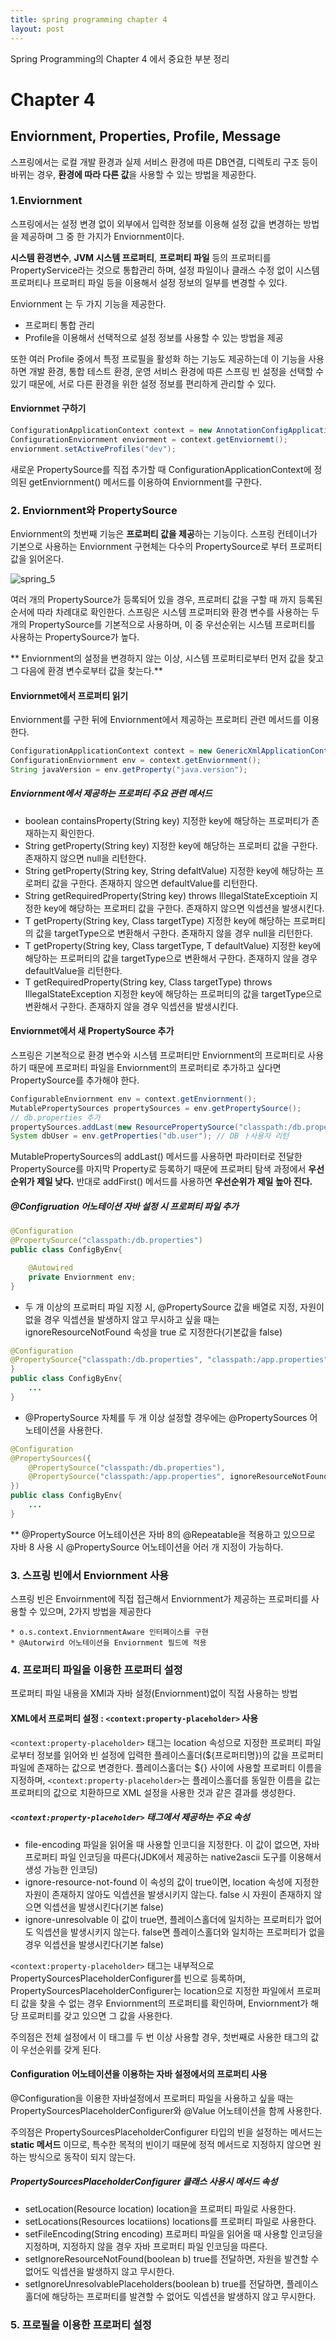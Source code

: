 ```yaml
---
title: spring programming chapter 4
layout: post
---
```

Spring Programming의 Chapter 4 에서 중요한 부분 정리 

# Chapter 4

## Enviornment, Properties, Profile, Message

스프링에서는 로컬 개발 환경과 실제 서비스 환경에 따른 DB연결, 디렉토리 구조 등이 바뀌는 경우, **환경에 따라 다른 값**을 사용할 수 있는 방법을 제공한다.

### 1.Enviornment

스프링에서는 설정 변경 없이 외부에서 입력한 정보를 이용해 설정 값을 변경하는 방법을 제공하며 그 중 한 가지가 Enviornment이다.

**시스템 환경변수**, **JVM 시스템 프로퍼티**, **프로퍼티 파일** 등의 프로퍼티를 PropertyService라는 것으로 통합관리 하며, 설정 파일이나 클래스 수정 없이 시스템 프로퍼티나 프로퍼티 파일 등을 이용해서 설정 정보의 일부를 변경할 수 있다.

Enviornment 는 두 가지 기능을 제공한다.

* 프로퍼티 통합 관리
* Profile을 이용해서 선택적으로 설정 정보를 사용할 수 있는 방법을 제공

또한 여러 Profile 중에서 특정 프로필을 활성화 하는 기능도 제공하는데 이 기능을 사용하면 개발 환경, 통합 테스트 환경, 운영 서비스 환경에 따른 스프링 빈 설정을 선택할 수 있기 때문에, 서로 다른 환경을 위한 설정 정보를 편리하게 관리할 수 있다.

#### Enviornmet 구하기 

```java
ConfigurationApplicationContext context = new AnnotationConfigApplicationContext();
ConfigurationEnviornment enviorment = context.getEnviornemt();
enviornment.setActiveProfiles("dev");
```

새로운 PropertySource를 직접 추가할 때 ConfigurationApplicationContext에 정의된 getEnviornment() 메서드를 이용하여 Enviornment를 구한다.

### 2. Enviornment와 PropertySource

Enviornment의 첫번째 기능은 **프로퍼티 값을 제공**하는 기능이다. 스프링 컨테이너가 기본으로 사용하는 Enviornment 구현체는 다수의 PropertySource로 부터 프로퍼티 값을 읽어온다.

![spring_5](/archive/spring_5.PNG "spring_5")

여러 개의 PropertySource가 등록되어 있을 경우, 프로퍼티 값을 구할 때 까지 등록된 순서에 따라 차례대로 확인한다. 스프링은 시스템 프로퍼티와 환경 변수를 사용하는 두 개의 PropertySource를 기본적으로 사용하며, 이 중 우선순위는 시스템 프로퍼티를 사용하는 PropertySource가 높다.

** Enviornment의 설정을 변경하지 않는 이상, 시스템 프로퍼티로부터 먼저 값을 찾고 그 다음에 환경 변수로부터 값을 찾는다.**

#### Enviornmet에서 프로퍼티 읽기

Enviornment를 구한 뒤에 Enviornment에서 제공하는 프로퍼티 관련 메서드를 이용한다.

```java
ConfigurationApplicationContext context = new GenericXmlApplicationContext();
ConfigurationEnviornment env = context.getEnviornment();
String javaVersion = env.getProperty("java.version");
```

##### Enviornment에서 제공하는 프로퍼티 주요 관련 메서드

* boolean containsProperty(String key)
	지정한 key에 해당하는 프로퍼티가 존재하는지 확인한다.
* String getProperty(String key)
	지정한 key에 해당하는 프로퍼티 값을 구한다. 존재하지 않으면 null을 리턴한다.	
* String getProperty(String key, String defaltValue)
	지정한 key에 해당하는 프로퍼티 값을 구한다. 존재하지 않으면 defaultValue를 리턴한다.	
* String getRequiredProperty(String key) throws IllegalStateExceptioin
	지정한 key에 해당하는 프로퍼티 값을 구한다. 존재하지 않으면 익셉션을 발생시킨다.
* <T> T getProperty(String key, Class<T> targetType)
	지정한 key에 해당하는 프로퍼티의 값을 targetType으로 변환해서 구한다. 존재하지 않을 경우 null을 리턴한다.
* <T> T getProperty(String key, Class<T> targetType, T defaultValue)
	지정한 key에 해당하는 프로퍼티의 값을 targetType으로 변환해서 구한다. 존재하지 않을 경우 defaultValue을 리턴한다.
* <T> T getRequiredProperty(String key, Class<T> targetType) throws IllegalStateException
	지정한 key에 해당하는 프로퍼티의 값을 targetType으로 변환해서 구한다. 존재하지 않을 경우 익셉션을 발생시킨다.

#### Enviornmet에서 새 PropertySource 추가

스프링은 기본적으로 환경 변수와 시스템 프로퍼티만 Enviornment의 프로퍼티로 사용하기 때문에 프로퍼티 파일을 Enviornment의 프로퍼티로 추가하고 싶다면 PropertySource를 추가해야 한다.

```java
ConfigurableEnviornment env = context.getEnviornment();
MutablePropertySources propertySources = env.getPropertySource();
// db.properties 추가
propertySources.addLast(new ResourcePropertySource("classpath:/db.properties"));
System dbUser = env.getProperties("db.user"); // DB ㅏ사용자 리턴
```
MutablePropertySources의 addLast() 메서드를 사용하면 파라미터로 전달한 PropertySource를 마지막 Property로 등록하기 때문에 프로퍼티 탐색 과정에서 **우선순위가 제일 낮다.** 반대로 addFirst() 메서드를 사용하면 **우선순위가 제일 높아 진다.**

##### @Configruation 어노테이션 자바 설정 시 프로퍼티 파일 추가

```java
@Configuration
@PropertySource("classpath:/db.properties")
public class ConfigByEnv{

	@Autowired
	private Enviornment env;
}
```
* 두 개 이상의 프로퍼티 파일 지정 시, @PropertySource 값을 배열로 지정, 자원이 없을 경우 익셉션을 발생하지 않고 무시하고 싶을 때는 ignoreResourceNotFound 속성을 true 로 지정한다(기본값을 false)

```java
@Configuration
@PropertySource{"classpath:/db.properties", "classpath:/app.properties", ignoreResourceNotFound = true
}
public class ConfigByEnv{
	...
}
```
* @PropertySource 자체를 두 개 이상 설정할 경우에는 @PropertySources 어노테이션을 사용한다.

```java
@Configuration
@PropertySources({
	@PropertySource("classpath:/db.properties"),
	@PropertySource("classpath:/app.properties", ignoreResourceNotFound = true)	
})
public class ConfigByEnv{
	...
}
```

** @PropertySource 어노테이션은 자바 8의 @Repeatable을 적용하고 있으므로 자바 8 사용 시 @PropertySource 어노테이션을 어러 개 지정이 가능하다.

### 3. 스프링 빈에서 Enviornment 사용

스프링 빈은 Envoirnment에 직접 접근해서 Enviornment가 제공하는 프로퍼티를 사용할 수 있으며, 2가지 방법을 제공한다

	* o.s.context.EnviornmentAware 인터페이스를 구현
	* @Autorwird 어노테이션을 Enviornment 필드에 적용

### 4. 프로퍼티 파일을 이용한 프로퍼티 설정

프로퍼티 파일 내용을 XMl과 자바 설정(Enviornment)없이 직접 사용하는 방법

#### XML에서 프로퍼티 설정 : ```<context:property-placeholder>``` 사용

```<context:property-placeholder>``` 태그는 location 속성으로 지정한 프로퍼티 파일로부터 정보를 읽어와 빈 설정에 입력한 플레이스홀더(${프로퍼티명})의 값을 프로퍼티 파일에 존재하는 값으로 변경한다. 플레이스홀더는 ${} 사이에 사용할 프로퍼티 이름을 지정하며, ```<context:property-placeholder>```는 플레이스홀더를 동일한 이름을 값는 프로퍼티의 값으로 치환하므로 XML 설정을 사용한 것과 같은 결과를 생성한다.

##### ```<context:property-placeholder>``` 태그에서 제공하는 주요 속성

* file-encoding
	파일을 읽어올 때 사용할 인코디을 지정한다. 이 값이 없으면, 자바 프로퍼티 파일 인코딩을 따른다(JDK에서 제공하는 native2ascii 도구를 이용해서 생성 가능한 인코딩)
* ignore-resource-not-found
	이 속성의 값이 true이면, location 속성에 지정한 자원이 존재하지 않아도 익셉션을 발생시키지 않는다. false 시 자원이 존재하지 않으면 익셉션을 발생시킨다(기본 false)
* ignore-unresolvable
	이 값이 true면, 플레이스홀더에 일치하는 프로퍼티가 없어도 익셉션을 발생시키지 않는다. false면 플레이스홀더와 일치하는 프로퍼티가 없을 경우 익셉션을 발생시킨다(기본 false)

```<context:property-placeholder>``` 태그는 내부적으로 PropertySourcesPlaceholderConfigurer를 빈으로 등록하며, PropertySourcesPlaceholderConfigurer는 location으로 지정한 파일에서 프로퍼티 값을 찾을 수 없는 경우 Enviornment의 프로퍼티를 확인하며, Enviornment가 해당 프로퍼티를 갖고 있으면 그 값을 사용한다.

주의점은 전체 설정에서 이 태그를 두 번 이상 사용할 경우, 첫번째로 사용한 태그의 값이 우선순위를 갖게 된다.

#### Configuration 어노테이션을 이용하는 자바 설정에서의 프로퍼티 사용

@Configuration을 이용한 자바설정에서 프로퍼티 파일을 사용하고 싶을 때는 PropertySourcesPlaceholderConfigurer와 @Value 어노테이션을 함께 사용한다.

주의점은 PropertySourcesPlaceholderConfigurer 타입의 빈을 설정하는 메서드는 **static 메서드** 이므로, 특수한 목적의 빈이기 때문에 정적 메서드로 지정하지 않으면 원하는 방식으로 동작이 되지 않는다.

##### PropertySourcesPlaceholderConfigurer 클래스 사용시 메서드 속성

* setLocation(Resource location)
	location을 프로퍼티 파일로 사용한다.
* setLocations(Resources locatiions) 
	locations를 프로퍼티 파일로 사용한다.
* setFileEncoding(String encoding)
	프로퍼티 파일을 읽어올 때 사용할 인코딩을 지정하며, 지정하지 않을 경우 자바 프로퍼티 파일 인코딩을 따른다.
* setIgnoreResourceNotFound(boolean b)
	true를 전달하면, 자원을 발견할 수 없어도 익셉션을 발생하지 않고 무시한다.
* setIgnoreUnresolvablePlaceholders(boolean b)
	true를 전달하면, 플레이스홀더에 해당하는 프로퍼티를 발견할 수 없어도 익셉션을 발생하지 않고 무시한다.

### 5. 프로필을 이용한 프로퍼티 설정	





